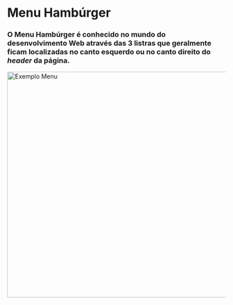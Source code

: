 # Menu Hambúrger 

### O Menu Hambúrger é conhecido no mundo do desenvolvimento Web através das 3 listras que geralmente ficam localizadas no canto esquerdo ou no canto direito do *header* da página.

<img align="right" width="520px" src="" alt="Exemplo Menu "/>
